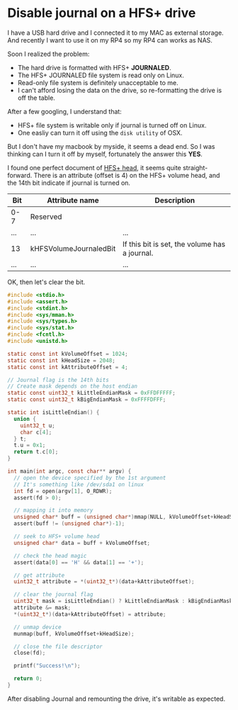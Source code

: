 Disable journal on a HFS+ drive
=============================

I have a USB hard drive and I connected it to my MAC as external storage. And recently I want to use it on my RP4 so my RP4 can works as NAS.

Soon I realized the problem:  
* The hard drive is formatted with HFS+ **JOURNALED**.
* The HFS+ JOURNALED file system is read only on Linux.
* Read-only file system is definitely unacceptable to me.
* I can't afford losing the data on the drive, so re-formatting the drive is off the table.

After a few googling, I understand that:
* HFS+ file system is writable only if journal is turned off on Linux.
* One easliy can turn it off using the `disk utility` of OSX.

But I don't have my macbook by myside, it seems a dead end. So I was thinking can I turn it off by myself, fortunately the answer this **YES**.

I found one perfect document of [HFS+ head](http://dubeyko.com/development/FileSystems/HFSPLUS/hexdumps/hfsplus_volume_header.html#attributes), it seems quite straight-forward.
There is an attribute (offset is 4) on the HFS+ volume head, and the 14th bit indicate if journal is turned on.

|Bit|Attribute name|Description
|---|---|---
|0-7|Reserved|
|...|...|...|
|13|kHFSVolumeJournaledBit|If this bit is set, the volume has a journal.|
|...|...|...|

OK, then let's clear the bit.
```c
#include <stdio.h>
#include <assert.h>
#include <stdint.h>
#include <sys/mman.h>
#include <sys/types.h>
#include <sys/stat.h>
#include <fcntl.h>
#include <unistd.h>

static const int kVolumeOffset = 1024;
static const int kHeadSize = 2048;
static const int kAttributeOffset = 4;

// Journal flag is the 14th bits
// Create mask depends on the host endian
static const uint32_t kLittleEndianMask = 0xFFDFFFFF;
static const uint32_t kBigEndianMask = 0xFFFFDFFF;

static int isLittleEndian() {
  union {
    uint32_t u;
    char c[4];
  } t;
  t.u = 0x1;
  return t.c[0];
}

int main(int argc, const char** argv) {
  // open the device specified by the 1st argument
  // It's something like /dev/sda1 on linux
  int fd = open(argv[1], O_RDWR);
  assert(fd > 0);

  // mapping it into memory
  unsigned char* buff = (unsigned char*)mmap(NULL, kVolumeOffset+kHeadSize, PROT_READ|PROT_WRITE, MAP_SHARED, fd, 0);
  assert(buff != (unsigned char*)-1);

  // seek to HFS+ volume head
  unsigned char* data = buff + kVolumeOffset;

  // check the head magic
  assert(data[0] == 'H' && data[1] == '+');

  // get attribute
  uint32_t attribute = *(uint32_t*)(data+kAttributeOffset);

  // clear the journal flag
  uint32_t mask = isLittleEndian() ? kLittleEndianMask : kBigEndianMask;
  attribute &= mask;
  *(uint32_t*)(data+kAttributeOffset) = attribute;

  // unmap device
  munmap(buff, kVolumeOffset+kHeadSize);

  // close the file descriptor
  close(fd);

  printf("Success!\n");

  return 0;
}

```

After disabling Journal and remounting the drive, it's writable as expected.
